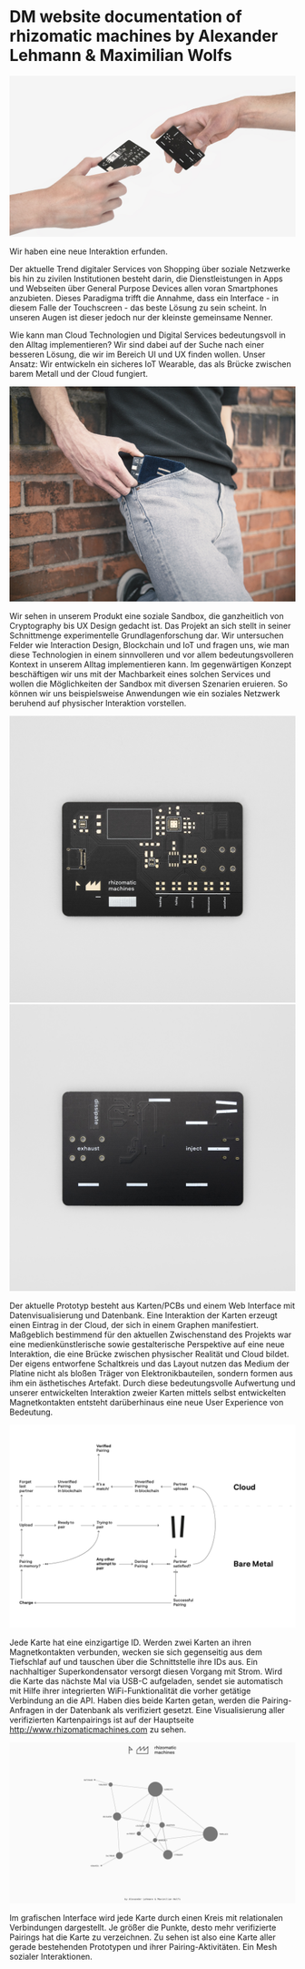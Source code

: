 # DM website documentation of rhizomatic machines by Alexander Lehmann & Maximilian Wolfs

![Interaction](Presentation/Graphics/michealangelo.jpg)

Wir haben eine neue Interaktion erfunden.

Der aktuelle Trend digitaler Services von Shopping über soziale Netzwerke bis hin zu zivilen Institutionen besteht darin, die Dienstleistungen in Apps und Webseiten über General Purpose Devices allen voran Smartphones anzubieten. Dieses Paradigma trifft die Annahme, dass ein Interface - in diesem Falle der Touchscreen - das beste Lösung zu sein scheint. In unseren Augen ist dieser jedoch nur der kleinste gemeinsame Nenner.

Wie kann man Cloud Technologien und Digital Services bedeutungsvoll in den Alltag implementieren? Wir sind dabei auf der Suche nach einer besseren Lösung, die wir im Bereich UI und UX finden wollen. Unser Ansatz: Wir entwickeln ein sicheres IoT Wearable, das als Brücke zwischen barem Metall und der Cloud fungiert.

![everyday](Presentation/Graphics/pouch_1.jpg)

Wir sehen in unserem Produkt eine soziale Sandbox, die ganzheitlich von Cryptography bis UX Design gedacht ist. Das Projekt an sich stellt in seiner Schnittmenge experimentelle Grundlagenforschung dar. Wir untersuchen Felder wie Interaction Design, Blockchain und IoT und fragen uns, wie man diese Technologien in einem sinnvolleren und vor allem bedeutungsvolleren Kontext in unserem Alltag implementieren kann. Im gegenwärtigen Konzept beschäftigen wir uns mit der Machbarkeit eines solchen Services und wollen die Möglichkeiten der Sandbox mit diversen Szenarien eruieren. So können wir uns beispielsweise Anwendungen wie ein soziales Netzwerk beruhend auf physischer Interaktion vorstellen.

![Front](Design/Graphics/rhizm_pcb_front.jpg)
![Back](Design/Graphics/rhizm_pcb_back.jpg)

Der aktuelle Prototyp besteht aus Karten/PCBs und einem Web Interface mit Datenvisualisierung und Datenbank. Eine Interaktion der Karten erzeugt einen Eintrag in der Cloud, der sich in einem Graphen manifestiert. Maßgeblich bestimmend für den aktuellen Zwischenstand des Projekts war eine medienkünstlerische sowie gestalterische Perspektive auf eine neue Interaktion, die eine Brücke zwischen physischer Realität und Cloud bildet. Der eigens entworfene Schaltkreis und das Layout nutzen das Medium der Platine nicht als bloßen Träger von Elektronikbauteilen, sondern formen aus ihm ein ästhetisches Artefakt. Durch diese bedeutungsvolle Aufwertung und unserer entwickelten Interaktion zweier Karten mittels selbst entwickelten Magnetkontakten entsteht darüberhinaus eine neue User Experience von Bedeutung.

![userflow](Design/Graphics/rhizm_flowchart.png)

Jede Karte hat eine einzigartige ID. Werden zwei Karten an ihren Magnetkontakten verbunden, wecken sie sich gegenseitig aus dem Tiefschlaf auf und tauschen über die Schnittstelle ihre IDs aus. Ein nachhaltiger Superkondensator versorgt diesen Vorgang mit Strom. Wird die Karte das nächste Mal via USB-C aufgeladen, sendet sie automatisch mit Hilfe ihrer integrierten WiFi-Funktionalität die vorher getätige Verbindung an die API. Haben dies beide Karten getan, werden die Pairing-Anfragen in der Datenbank als verifiziert gesetzt. Eine Visualisierung aller verifizierten Kartenpairings ist auf der Hauptseite http://www.rhizomaticmachines.com zu sehen.

![graph](Design/Graphics/graph.png)

Im grafischen Interface wird jede Karte durch einen Kreis mit relationalen Verbindungen dargestellt. Je größer die Punkte, desto mehr verifizierte Pairings hat die Karte zu verzeichnen. Zu sehen ist also eine Karte aller gerade bestehenden Prototypen und ihrer Pairing-Aktivitäten. Ein Mesh sozialer Interaktionen.
